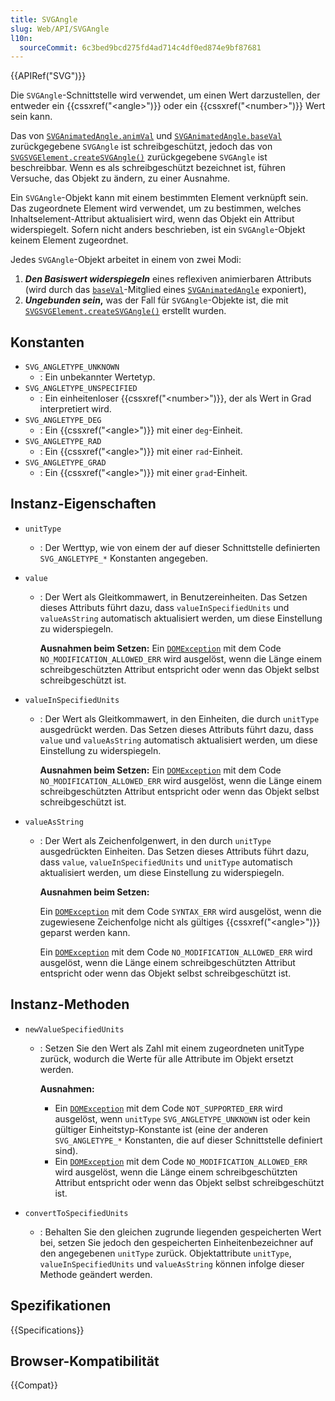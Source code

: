 ```yaml
---
title: SVGAngle
slug: Web/API/SVGAngle
l10n:
  sourceCommit: 6c3bed9bcd275fd4ad714c4df0ed874e9bf87681
---
```


{{APIRef("SVG")}}

Die `SVGAngle`-Schnittstelle wird verwendet, um einen Wert darzustellen, der entweder ein {{cssxref("&lt;angle&gt;")}} oder ein {{cssxref("&lt;number&gt;")}} Wert sein kann.

Das von [`SVGAnimatedAngle.animVal`](/de/docs/Web/API/SVGAnimatedAngle/animVal) und [`SVGAnimatedAngle.baseVal`](/de/docs/Web/API/SVGAnimatedAngle/baseVal) zurückgegebene `SVGAngle` ist schreibgeschützt, jedoch das von [`SVGSVGElement.createSVGAngle()`](/de/docs/Web/API/SVGSVGElement/createSVGAngle) zurückgegebene `SVGAngle` ist beschreibbar. Wenn es als schreibgeschützt bezeichnet ist, führen Versuche, das Objekt zu ändern, zu einer Ausnahme.

Ein `SVGAngle`-Objekt kann mit einem bestimmten Element verknüpft sein. Das zugeordnete Element wird verwendet, um zu bestimmen, welches Inhaltselement-Attribut aktualisiert wird, wenn das Objekt ein Attribut widerspiegelt. Sofern nicht anders beschrieben, ist ein `SVGAngle`-Objekt keinem Element zugeordnet.

Jedes `SVGAngle`-Objekt arbeitet in einem von zwei Modi:

1. **_Den Basiswert widerspiegeln_** eines reflexiven animierbaren Attributs (wird durch das [`baseVal`](/de/docs/Web/API/SVGAnimatedAngle/baseVal)-Mitglied eines [`SVGAnimatedAngle`](/de/docs/Web/API/SVGAnimatedAngle) exponiert),
2. **_Ungebunden sein_,** was der Fall für `SVGAngle`-Objekte ist, die mit [`SVGSVGElement.createSVGAngle()`](/de/docs/Web/API/SVGSVGElement/createSVGAngle) erstellt wurden.

## Konstanten

- `SVG_ANGLETYPE_UNKNOWN`
  - : Ein unbekannter Wertetyp.
- `SVG_ANGLETYPE_UNSPECIFIED`
  - : Ein einheitenloser {{cssxref("&lt;number&gt;")}}, der als Wert in Grad interpretiert wird.
- `SVG_ANGLETYPE_DEG`
  - : Ein {{cssxref("&lt;angle&gt;")}} mit einer `deg`-Einheit.
- `SVG_ANGLETYPE_RAD`
  - : Ein {{cssxref("&lt;angle&gt;")}} mit einer `rad`-Einheit.
- `SVG_ANGLETYPE_GRAD`
  - : Ein {{cssxref("&lt;angle&gt;")}} mit einer `grad`-Einheit.

## Instanz-Eigenschaften

- `unitType`
  - : Der Werttyp, wie von einem der auf dieser Schnittstelle definierten `SVG_ANGLETYPE_*` Konstanten angegeben.
- `value`

  - : Der Wert als Gleitkommawert, in Benutzereinheiten. Das Setzen dieses Attributs führt dazu, dass `valueInSpecifiedUnits` und `valueAsString` automatisch aktualisiert werden, um diese Einstellung zu widerspiegeln.

    **Ausnahmen beim Setzen:** Ein [`DOMException`](/de/docs/Web/API/DOMException) mit dem Code `NO_MODIFICATION_ALLOWED_ERR` wird ausgelöst, wenn die Länge einem schreibgeschützten Attribut entspricht oder wenn das Objekt selbst schreibgeschützt ist.

- `valueInSpecifiedUnits`

  - : Der Wert als Gleitkommawert, in den Einheiten, die durch `unitType` ausgedrückt werden. Das Setzen dieses Attributs führt dazu, dass `value` und `valueAsString` automatisch aktualisiert werden, um diese Einstellung zu widerspiegeln.

    **Ausnahmen beim Setzen:** Ein [`DOMException`](/de/docs/Web/API/DOMException) mit dem Code `NO_MODIFICATION_ALLOWED_ERR` wird ausgelöst, wenn die Länge einem schreibgeschützten Attribut entspricht oder wenn das Objekt selbst schreibgeschützt ist.

- `valueAsString`

  - : Der Wert als Zeichenfolgenwert, in den durch `unitType` ausgedrückten Einheiten. Das Setzen dieses Attributs führt dazu, dass `value`, `valueInSpecifiedUnits` und `unitType` automatisch aktualisiert werden, um diese Einstellung zu widerspiegeln.

    **Ausnahmen beim Setzen:**

    Ein [`DOMException`](/de/docs/Web/API/DOMException) mit dem Code `SYNTAX_ERR` wird ausgelöst, wenn die zugewiesene Zeichenfolge nicht als gültiges {{cssxref("&lt;angle&gt;")}} geparst werden kann.

    Ein [`DOMException`](/de/docs/Web/API/DOMException) mit dem Code `NO_MODIFICATION_ALLOWED_ERR` wird ausgelöst, wenn die Länge einem schreibgeschützten Attribut entspricht oder wenn das Objekt selbst schreibgeschützt ist.

## Instanz-Methoden

- `newValueSpecifiedUnits`

  - : Setzen Sie den Wert als Zahl mit einem zugeordneten unitType zurück, wodurch die Werte für alle Attribute im Objekt ersetzt werden.

    **Ausnahmen:**

    - Ein [`DOMException`](/de/docs/Web/API/DOMException) mit dem Code `NOT_SUPPORTED_ERR` wird ausgelöst, wenn `unitType` `SVG_ANGLETYPE_UNKNOWN` ist oder kein gültiger Einheitstyp-Konstante ist (eine der anderen `SVG_ANGLETYPE_*` Konstanten, die auf dieser Schnittstelle definiert sind).
    - Ein [`DOMException`](/de/docs/Web/API/DOMException) mit dem Code `NO_MODIFICATION_ALLOWED_ERR` wird ausgelöst, wenn die Länge einem schreibgeschützten Attribut entspricht oder wenn das Objekt selbst schreibgeschützt ist.

- `convertToSpecifiedUnits`
  - : Behalten Sie den gleichen zugrunde liegenden gespeicherten Wert bei, setzen Sie jedoch den gespeicherten Einheitenbezeichner auf den angegebenen `unitType` zurück. Objektattribute `unitType`, `valueInSpecifiedUnits` und `valueAsString` können infolge dieser Methode geändert werden.

## Spezifikationen

{{Specifications}}

## Browser-Kompatibilität

{{Compat}}
